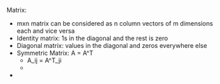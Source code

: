 Matrix: 
* mxn  matrix can be considered as n column vectors of m dimensions each and vice versa
* Identity matrix: 1s in the diagonal and the rest is zero
* Diagonal matrix: values in the diagonal and zeros everywhere else
* Symmetric Matrix: A = A^T
	* A_ij = A^T_ji
	* 
* 